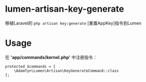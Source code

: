 # lumen-artisan-key-generate

移植Laravel的 `php artisan key:generate` [重置AppKey]指令到Lumen

# Usage

在 **'app/commands/kernel.php'** 中注册指令：

```
protected $commands = [
	\AdamTyn\Lumen\Artisan\KeyGenerateCommand::class
];
```
